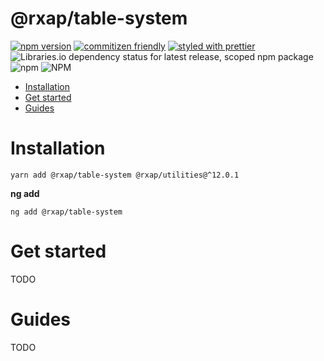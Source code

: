 @rxap/table-system
======

[![npm version](https://img.shields.io/npm/v/@rxap/table-system?style=flat-square)](https://www.npmjs.com/package/@rxap/table-system)
[![commitizen friendly](https://img.shields.io/badge/commitizen-friendly-brightgreen.svg?style=flat-square)](https://commitizen.github.io/cz-cli/)
[![styled with prettier](https://img.shields.io/badge/styled_with-prettier-ff69b4.svg?style=flat-square)](https://github.com/prettier/prettier)
![Libraries.io dependency status for latest release, scoped npm package](https://img.shields.io/librariesio/release/npm/@rxap/table-system)
![npm](https://img.shields.io/npm/dm/@rxap/table-system)
![NPM](https://img.shields.io/npm/l/@rxap/table-system)

> 

- [Installation](#installation)
- [Get started](#get-started)
- [Guides](#guides)

# Installation

```
yarn add @rxap/table-system @rxap/utilities@^12.0.1 
```

**ng add**
```
ng add @rxap/table-system
```

# Get started

TODO


# Guides

TODO


